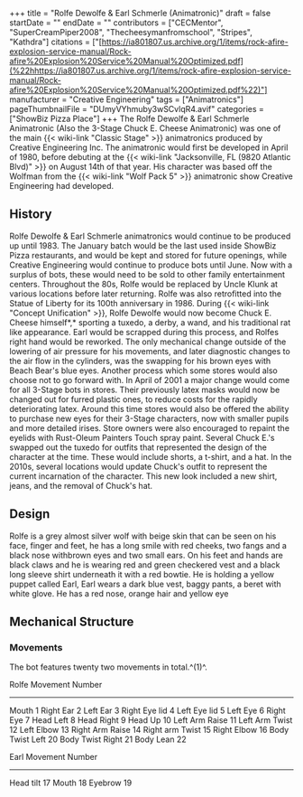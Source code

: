 +++
title = "Rolfe Dewolfe & Earl Schmerle (Animatronic)"
draft = false
startDate = ""
endDate = ""
contributors = ["CECMentor", "SuperCreamPiper2008", "Thecheesymanfromschool", "Stripes", "Kathdra"]
citations = ["[https://ia801807.us.archive.org/1/items/rock-afire-explosion-service-manual/Rock-afire%20Explosion%20Service%20Manual%20Optimized.pdf](%22hhttps://ia801807.us.archive.org/1/items/rock-afire-explosion-service-manual/Rock-afire%20Explosion%20Service%20Manual%20Optimized.pdf%22)"]
manufacturer = "Creative Engineering"
tags = ["Animatronics"]
pageThumbnailFile = "DUmyVYhmuby3wSCvlqR4.avif"
categories = ["ShowBiz Pizza Place"]
+++
The Rolfe Dewolfe & Earl Schmerle Animatronic (Also the 3-Stage Chuck E. Cheese Animatronic) was one of the main {{< wiki-link "Classic Stage" >}} animatronics produced by Creative Engineering Inc. The animatronic would first be developed in April of 1980, before debuting at the {{< wiki-link "Jacksonville, FL (9820 Atlantic Blvd)" >}} on August 14th of that year. His character was based off the Wolfman from the {{< wiki-link "Wolf Pack 5" >}} animatronic show Creative Engineering had developed.

## History

Rolfe Dewolfe & Earl Schmerle animatronics would continue to be produced up until 1983. The January batch would be the last used inside ShowBiz Pizza restaurants, and would be kept and stored for future openings, while Creative Engineering would continue to produce bots until June. Now with a surplus of bots, these would need to be sold to other family entertainment centers. Throughout the 80s, Rolfe would be replaced by Uncle Klunk at various locations before later returning. Rolfe was also retrofitted into the Statue of Liberty for its 100th anniversary in 1986.
During {{< wiki-link "Concept Unification" >}}, Rolfe Dewolfe would now become Chuck E. Cheese himself*,* sporting a tuxedo, a derby, a wand, and his traditional rat like appearance. Earl would be scrapped during this process, and Rolfes right hand would be reworked. The only mechanical change outside of the lowering of air pressure for his movements, and later diagnostic changes to the air flow in the cylinders, was the swapping for his brown eyes with Beach Bear's blue eyes. Another process which some stores would also choose not to go forward with. In April of 2001 a major change would come for all 3-Stage bots in stores. Their previously latex masks would now be changed out for furred plastic ones, to reduce costs for the rapidly deteriorating latex. Around this time stores would also be offered the ability to purchase new eyes for their 3-Stage characters, now with smaller pupils and more detailed irises. Store owners were also encouraged to repaint the eyelids with Rust-Oleum Painters Touch spray paint. Several Chuck E.'s swapped out the tuxedo for outfits that represented the design of the character at the time. These would include shorts, a t-shirt, and a hat. In the 2010s, several locations would update Chuck's outfit to represent the current incarnation of the character. This new look included a new shirt, jeans, and the removal of Chuck's hat.

## Design

Rolfe is a grey almost silver wolf with beige skin that can be seen on his face, finger and feet, he has a long smile with red cheeks, two fangs and a black nose withbrown eyes and two small ears. On his feet and hands are black claws and he is wearing red and green checkered vest and a black long sleeve shirt underneath it with a red bowtie.
He is holding a yellow puppet called Earl, Earl wears a dark blue vest, baggy pants, a beret with white glove. He has a red nose, orange hair and yellow eye

## Mechanical Structure

### Movements

The bot features twenty two movements in total.^(1)^.

  Rolfe Movement     Number
  ------------------ --------
  Mouth              1
  Right Ear          2
  Left Ear           3
  Right Eye lid      4
  Left Eye lid       5
  Left Eye           6
  Right Eye          7
  Head Left          8
  Head Right         9
  Head Up            10
  Left Arm Raise     11
  Left Arm Twist     12
  Left Elbow         13
  Right Arm Raise    14
  Right arm Twist    15
  Right Elbow        16
  Body Twist Left    20
  Body Twist Right   21
  Body Lean          22

  Earl Movement   Number
  --------------- --------
  Head tilt       17
  Mouth           18
  Eyebrow         19
